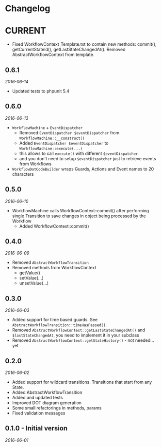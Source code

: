 # Changelog

# CURRENT

* Fixed WorkflowContext_Template.txt to contain new methods: commit(), getCurrentStateId(), getLastStateChangedAt(). Removed AbstractWorkflowContext from template.
## 0.6.1

_2016-06-14_

* Updated tests to phpunit 5.4

## 0.6.0

_2016-06-13_

* `WorkflowMachine` + `EventDispatcher`
  * Removed `EventDispatcher $eventDispatcher` from `WorkflowMachine::__construct()`
  * Added `EventDispatcher $eventDispatcher` to `WorkflowMachine::execute(...)`
  * this allows to call `execute()` with different `$eventDispatcher`
  * and you don't need to setup `$eventDispatcher` just to retrieve events from Workflows
* `WorkflowDotCodeBuilder` wraps Guards, Actions and Event names to 20 characters

## 0.5.0

_2016-06-10_

* WorkflowMachine calls WorkflowContext::commit() after performing single Transition to save changes in object being processed by the Workflow
  - Added WorkflowContext::commit()


## 0.4.0

_2016-06-09_

* Removed `AbstractWorkflowTransition`
* Removed methods from WorkflowContext
  - getValue()
  - setValue(...)
  - unsetValue(...)

## 0.3.0

_2016-06-03_

* Added support for time based guards. See `AbstractWorkflowTransition::timeHasPassed()`
* Removed `AbstractWorkflowContext::getLastStateChangedAt()` and `$lastStateChangedAt`, you need to implement it in your subclass
* Removed `AbstractWorkflowContext::getStateHistory()` - not needed... yet

## 0.2.0

_2016-06-02_

* Added support for wildcard transitions. Transitions that start from any State.
* Added AbstractWorkflowTransition
* Added and updated tests
* Improved DOT diagram generation
* Some small refactorings in methods, params
* Fixed validation messages

## 0.1.0 - Initial version

_2016-06-01_

